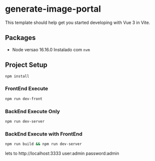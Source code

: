 # generate-image-portal

This template should help get you started developing with Vue 3 in Vite.

## Packages

- Node versao 16.16.0 Instalado com ``` nvm ```

## Project Setup

```sh
npm install
```

### FrontEnd Execute

```sh
npm run dev-front
```

### BackEnd Execute Only

```sh
npm run dev-server
```

### BackEnd Execute with FrontEnd

```sh
npm run build && npm run dev-server
```
lets to http://localhost:3333
user:admin
password:admin

